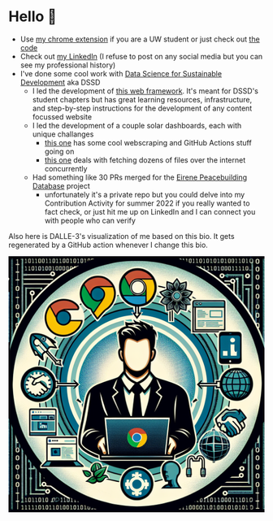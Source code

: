 # Hello 👋

<!-- start prompt -->

- Use [my chrome extension](https://chromewebstore.google.com/detail/uw-madison-course-search/ldnllmdimjknflobmdjnmefeollalodf?pli=1) if you are a UW student or just check out [the code](https://github.com/JackBlake-zkq/cse-plus)
- Check out [my LinkedIn](https://www.linkedin.com/in/jack-h-blake/) (I refuse to post on any social media but you can see my professional history)
- I've done some cool work with [Data Science for Sustainable Development](https://dssdglobal.org/) aka DSSD
    - I led the development of [this web framework](https://github.com/DSSD-Madison/student-hub-website-framework). It's meant for DSSD's student chapters but has great learning resources, infrastructure, and step-by-step instructions for the development of any content focussed website
    - I led the development of a couple solar dashboards, each with unique challanges
        - [this one](https://github.com/DSSD-Madison/couillard) has some cool webscraping and GitHub Actions stuff going on
        - [this one](https://github.com/DSSD-Madison/Helios) deals with fetching dozens of files over the internet concurrently
    - Had something like 30 PRs merged for the [Eirene Peacebuilding Database](https://eirene.allianceforpeacebuilding.org/) project
        - unfortunately it's a private repo but you could delve into my Contribution Activity for summer 2022 if you really wanted to fact check, or just hit me up on LinkedIn and I can connect you with people who can verify

<!-- end prompt -->

Also here is DALLE-3's visualization of me based on this bio. It gets regenerated by a GitHub action whenever I change this bio.

![DALLE-3's visualization of me based on this bio](./dalle-vis.png)

